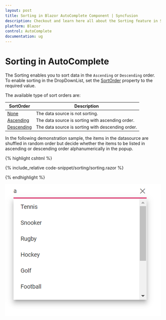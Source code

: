 ```yaml
---
layout: post
title: Sorting in Blazor AutoComplete Component | Syncfusion
description: Checkout and learn here all about the Sorting feature in Syncfusion Blazor AutoComplete component and more.
platform: Blazor
control: AutoComplete
documentation: ug
---
```


# Sorting in AutoComplete

The Sorting enables you to sort data in the `Ascending` or `Descending` order. To enable sorting in the DropDownList, set the [SortOrder](https://help.syncfusion.com/cr/blazor/Syncfusion.Blazor.DropDowns.SfDropDownBase-1.html#Syncfusion_Blazor_DropDowns_SfDropDownBase_1_SortOrder) property to the required value. 

The available type of sort orders are:

SortOrder     | Description
------------ | -------------
  [None](https://help.syncfusion.com/cr/blazor/Syncfusion.Blazor.DropDowns.SortOrder.html#Syncfusion_Blazor_DropDowns_SortOrder_None)       | The data source is not sorting.
  [Ascending](https://help.syncfusion.com/cr/blazor/Syncfusion.Blazor.DropDowns.SortOrder.html#Syncfusion_Blazor_DropDowns_SortOrder_Ascending)     | The data source is sorting with ascending order.
  [Descending](https://help.syncfusion.com/cr/blazor/Syncfusion.Blazor.DropDowns.SortOrder.html#Syncfusion_Blazor_DropDowns_SortOrder_Descending)      | The data source is sorting with descending order.

In the following demonstration sample, the items in the datasource are shuffled in random order but decide whether the items to be listed in ascending or descending order alphanumerically in the popup.

{% highlight cshtml %}

{% include_relative code-snippet/sorting/sorting.razor %}

{% endhighlight %}

![Blazor AutoComplete with sortOrder descending](./images/sorting/blazor_autocomplete_sorting.png)
